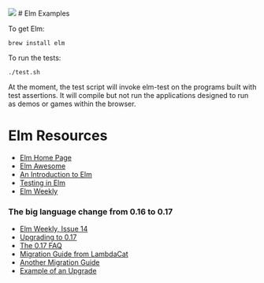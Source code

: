 <img src="https://raw.githubusercontent.com/rtoal/polyglot/master/resources/elm-logo-64.png">
# Elm Examples

To get Elm:

```
brew install elm
```

To run the tests:

```
./test.sh
```

At the moment, the test script will invoke elm-test on the programs built with test assertions. It will compile but not run the applications designed to run as demos or games within the browser.

# Elm Resources

* [Elm Home Page](http://elm-lang.org/)
* [Elm Awesome](https://github.com/isRuslan/awesome-elm)
* [An Introduction to Elm](http://guide.elm-lang.org/)
* [Testing in Elm](https://medium.com/@_rchaves_/testing-in-elm-93ad05ee1832)
* [Elm Weekly](http://www.elmweekly.nl/)

### The big language change from 0.16 to 0.17

* [Elm Weekly, Issue 14](http://www.elmweekly.nl/2016/05/12/issue-14)
* [Upgrading to 0.17](https://github.com/isRuslan/awesome-elm)
* [The 0.17 FAQ](http://elm-community.github.io/elm-faq/17.html)
* [Migration Guide from LambdaCat](http://www.lambdacat.com/migrating-from-elm-0-16-to-0-17-from-startapp/)
* [Another Migration Guide](http://noredink.github.io/posts/signalsmigration.html)
* [Example of an Upgrade](https://medium.com/@turbo_MaCk/elm-0-17-successful-upgrade-of-real-world-app-and-some-soft-of-guide-to-all-of-this-cafd59dec56f)
